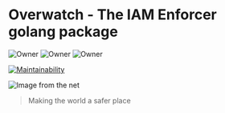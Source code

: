 # Overwatch - The IAM Enforcer golang package

![Owner](https://img.shields.io/badge/Alex%20Jones-Owner-blue.svg)
![Owner](https://img.shields.io/badge/Sean%20Marciniak-Owner-blue.svg)
![Owner](https://img.shields.io/badge/Erleene%20Lyder-Owner-blue.svg)

[![Maintainability](https://api.codeclimate.com/v1/badges/3b288d86dc32903e88e1/maintainability)](https://codeclimate.com/github/SeedJobs/devops-go-overwatch/maintainability)

![Image from the net](https://marketplace.canva.com/MACQ3CtEmsE/1/thumbnail_large/canva-sketch-icon-of-a-shield-MACQ3CtEmsE.png)

> Making the world a safer place
